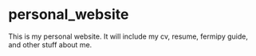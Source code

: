 # personal_website
This is my personal website. It will include my cv, resume, fermipy guide, and other stuff about me.
